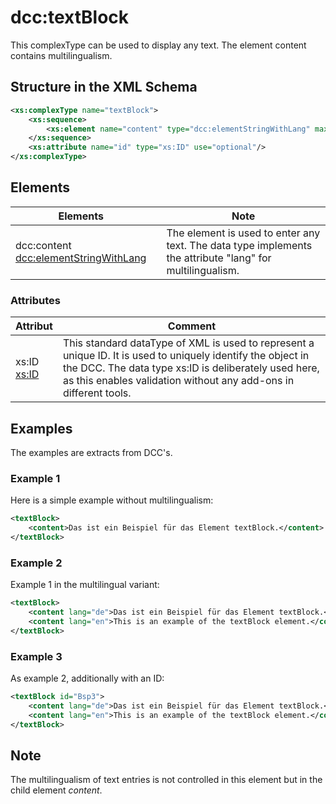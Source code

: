 # dcc:textBlock

This complexType can be used to display any text. The element content contains multilingualism.

## Structure in the XML Schema
```xml
<xs:complexType name="textBlock">
	<xs:sequence>
		<xs:element name="content" type="dcc:elementStringWithLang" maxOccurs="unbounded"/>
	</xs:sequence>
	<xs:attribute name="id" type="xs:ID" use="optional"/>
</xs:complexType>
```

## Elements

|Elements||Note
|-|:-:|-|
|dcc:content<br>[dcc:elementStringWithLang](elementStringWithLang.md)||The element is used to enter any text. The data type implements the attribute "lang" for multilingualism.

### Attributes

|Attribut|Comment|
|-|-|
|xs:ID<br>[xs:ID](https://www.w3.org/TR/xmlschema-2/#ID)| This standard dataType of XML is used to represent a unique ID. It is used to uniquely identify the object in the DCC. The data type xs:ID is deliberately used here, as this enables validation without any add-ons in different tools.|

## Examples
The examples are extracts from DCC's.


### Example 1
Here is a simple example without multilingualism:
```xml
<textBlock>
    <content>Das ist ein Beispiel für das Element textBlock.</content>
</textBlock>
```            

### Example 2
Example 1 in the multilingual variant:
```xml
<textBlock>
    <content lang="de">Das ist ein Beispiel für das Element textBlock.</content>
    <content lang="en">This is an example of the textBlock element.</content>
</textBlock>
```            

### Example 3
As example 2, additionally with an ID:
```xml
<textBlock id="Bsp3">
    <content lang="de">Das ist ein Beispiel für das Element textBlock.</content>
    <content lang="en">This is an example of the textBlock element.</content>
</textBlock>
```            

## Note
The multilingualism of text entries is not controlled in this element but in the child element *content*.


